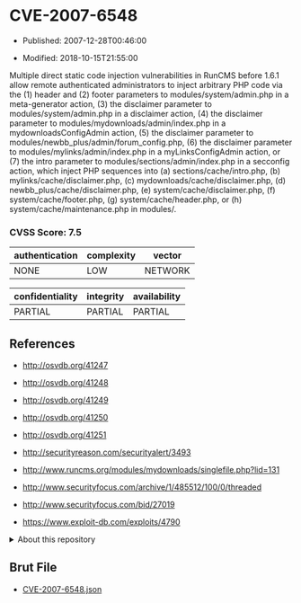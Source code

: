# CVE-2007-6548

- Published: 2007-12-28T00:46:00

- Modified: 2018-10-15T21:55:00

Multiple direct static code injection vulnerabilities in RunCMS before 1.6.1 allow remote authenticated administrators to inject arbitrary PHP code via the (1) header and (2) footer parameters to modules/system/admin.php in a meta-generator action, (3) the disclaimer parameter to modules/system/admin.php in a disclaimer action, (4) the disclaimer parameter to modules/mydownloads/admin/index.php in a mydownloadsConfigAdmin action, (5) the disclaimer parameter to modules/newbb_plus/admin/forum_config.php, (6) the disclaimer parameter to modules/mylinks/admin/index.php in a myLinksConfigAdmin action, or (7) the intro parameter to modules/sections/admin/index.php in a secconfig action, which inject PHP sequences into (a) sections/cache/intro.php, (b) mylinks/cache/disclaimer.php, (c) mydownloads/cache/disclaimer.php, (d) newbb_plus/cache/disclaimer.php, (e) system/cache/disclaimer.php, (f) system/cache/footer.php, (g) system/cache/header.php, or (h) system/cache/maintenance.php in modules/.

### CVSS Score: **7.5**

| authentication | complexity | vector |
| --- | --- | --- |
| NONE | LOW | NETWORK |

| confidentiality | integrity | availability |
| --- | --- | --- |
| PARTIAL | PARTIAL | PARTIAL |

## References

* http://osvdb.org/41247

* http://osvdb.org/41248

* http://osvdb.org/41249

* http://osvdb.org/41250

* http://osvdb.org/41251

* http://securityreason.com/securityalert/3493

* http://www.runcms.org/modules/mydownloads/singlefile.php?lid=131

* http://www.securityfocus.com/archive/1/485512/100/0/threaded

* http://www.securityfocus.com/bid/27019

* https://www.exploit-db.com/exploits/4790

<details>
<summary>About this repository</summary> 

  This repository is part of the project [Live Hack CVE](https://github.com/Live-Hack-CVE). Main website can be found [www.live-hack.org](https://www.live-hack.org) 
  
  Made by [Sn0wAlice](https://github.com/Sn0wAlice) for the people that care about security and need to have a feed of the latest CVEs. Hope you enjoy it, don't forget to star the repo and follow me on [Twitter](https://twitter.com/Sn0wAlice) and [Github](https://github.com/Sn0wAlice). And that is my [personnal website](https://www.alice-snow.me/)

  - [Home Page](https://github.com/Live-Hack-CVE)
  - [Framework](https://github.com/Live-Hack-CVE/cve-framework)
  - [CVE database](https://github.com/Live-Hack-CVE/full_database)
  - [Changelog](https://github.com/Live-Hack-CVE/Changelog)
</details>

## Brut File

* [CVE-2007-6548.json](https://raw.githubusercontent.com/Live-Hack-CVE/full_database/main/cves/2007/CVE-2007-6548.json)

